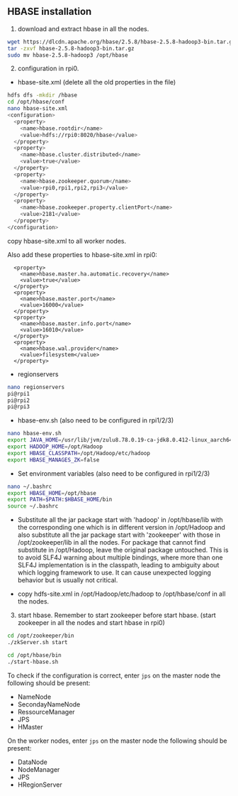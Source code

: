 ## HBASE installation
1. download and extract hbase in all the nodes.
~~~bash
wget https://dlcdn.apache.org/hbase/2.5.8/hbase-2.5.8-hadoop3-bin.tar.gz
tar -zxvf hbase-2.5.8-hadoop3-bin.tar.gz
sudo mv hbase-2.5.8-hadoop3 /opt/hbase
~~~

2. configuration in rpi0.
- hbase-site.xml (delete all the old properties in the file)
~~~bash
hdfs dfs -mkdir /hbase
cd /opt/hbase/conf
nano hbase-site.xml
<configuration>
  <property>
    <name>hbase.rootdir</name>
    <value>hdfs://rpi0:8020/hbase</value>
  </property>
  <property>
    <name>hbase.cluster.distributed</name>
    <value>true</value>
  </property>
  <property>
    <name>hbase.zookeeper.quorum</name>
    <value>rpi0,rpi1,rpi2,rpi3</value>
  </property>
  <property>
    <name>hbase.zookeeper.property.clientPort</name>
    <value>2181</value>
  </property>
</configuration>
~~~
copy hbase-site.xml to all worker nodes.

Also add these properties to hbase-site.xml in rpi0:
```
  <property>
    <name>hbase.master.ha.automatic.recovery</name>
    <value>true</value>
  </property>
  <property>
    <name>hbase.master.port</name>
    <value>16000</value>
  </property>
  <property>
    <name>hbase.master.info.port</name>
    <value>16010</value>
  </property>
  <property>
    <name>hbase.wal.provider</name>
    <value>filesystem</value>
  </property>
```

- regionservers
~~~bash
nano regionservers
pi@rpi1
pi@rpi2
pi@rpi3
~~~

- hbase-env.sh (also need to be configured in rpi1/2/3)
~~~bash
nano hbase-env.sh
export JAVA_HOME=/usr/lib/jvm/zulu8.78.0.19-ca-jdk8.0.412-linux_aarch64
export HADOOP_HOME=/opt/Hadoop
export HBASE_CLASSPATH=/opt/Hadoop/etc/hadoop
export HBASE_MANAGES_ZK=false
~~~

- Set environment variables (also need to be configured in rpi1/2/3)
~~~bash
nano ~/.bashrc
export HBASE_HOME=/opt/hbase
export PATH=$PATH:$HBASE_HOME/bin
source ~/.bashrc
~~~

- Substitute all the jar package start with 'hadoop' in /opt/hbase/lib with the corresponding one which is in different version in /opt/Hadoop and also substitute all the jar package start with 'zookeeper' with those in /opt/zookeeper/lib in all the nodes. For package that cannot find substitute in /opt/Hadoop, leave the original package untouched. This is to avoid SLF4J warning about multiple bindings, where more than one SLF4J implementation is in the classpath, leading to ambiguity about which logging framework to use. It can cause unexpected logging behavior but is usually not critical.

- copy hdfs-site.xml in /opt/Hadoop/etc/hadoop to /opt/hbase/conf in all the nodes.

3. start hbase. Remember to start zookeeper before start hbase. (start zookeeper in all the nodes and start hbase in rpi0)
~~~bash
cd /opt/zookeeper/bin
./zkServer.sh start

cd /opt/hbase/bin
./start-hbase.sh
~~~

To check if the configuration is correct, enter `jps` on the master node the following should be present:
- NameNode
- SecondayNameNode
- RessourceManager
- JPS
- HMaster

On the worker nodes, enter `jps` on the master node the following should be present:
- DataNode
- NodeManager
- JPS
- HRegionServer
